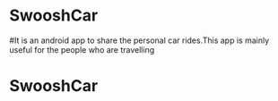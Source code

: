 # SwooshCar
#It is an android app to share the personal car rides.This app is mainly useful for the people who are travelling
# SwooshCar
